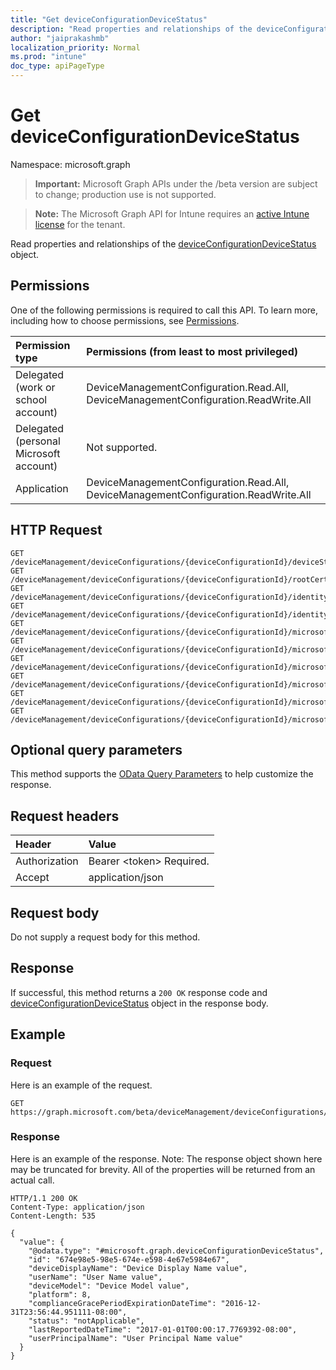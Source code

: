 ```yaml
---
title: "Get deviceConfigurationDeviceStatus"
description: "Read properties and relationships of the deviceConfigurationDeviceStatus object."
author: "jaiprakashmb"
localization_priority: Normal
ms.prod: "intune"
doc_type: apiPageType
---
```


# Get deviceConfigurationDeviceStatus

Namespace: microsoft.graph

> **Important:** Microsoft Graph APIs under the /beta version are subject to change; production use is not supported.

> **Note:** The Microsoft Graph API for Intune requires an [active Intune license](https://go.microsoft.com/fwlink/?linkid=839381) for the tenant.

Read properties and relationships of the [deviceConfigurationDeviceStatus](../resources/intune-deviceconfig-deviceconfigurationdevicestatus.md) object.

## Permissions
One of the following permissions is required to call this API. To learn more, including how to choose permissions, see [Permissions](/graph/permissions-reference).

<!-- { "blockType": "ignored"  } // Note: Removing this line will cause the permissions autogeneration tool to overwrite the table. -->
|Permission type|Permissions (from least to most privileged)|
|:---|:---|
|Delegated (work or school account)|DeviceManagementConfiguration.Read.All, DeviceManagementConfiguration.ReadWrite.All|
|Delegated (personal Microsoft account)|Not supported.|
|Application|DeviceManagementConfiguration.Read.All, DeviceManagementConfiguration.ReadWrite.All|

## HTTP Request
<!-- {
  "blockType": "ignored"
}
-->
``` http
GET /deviceManagement/deviceConfigurations/{deviceConfigurationId}/deviceStatuses/{deviceConfigurationDeviceStatusId}
GET /deviceManagement/deviceConfigurations/{deviceConfigurationId}/rootCertificate/deviceStatuses/{deviceConfigurationDeviceStatusId}
GET /deviceManagement/deviceConfigurations/{deviceConfigurationId}/identityCertificate/deviceStatuses/{deviceConfigurationDeviceStatusId}
GET /deviceManagement/deviceConfigurations/{deviceConfigurationId}/identityCertificate/rootCertificate/deviceStatuses/{deviceConfigurationDeviceStatusId}
GET /deviceManagement/deviceConfigurations/{deviceConfigurationId}/microsoft.graph.iosScepCertificateProfile/rootCertificate/deviceStatuses/{deviceConfigurationDeviceStatusId}
GET /deviceManagement/deviceConfigurations/{deviceConfigurationId}/microsoft.graph.windowsPhone81VpnConfiguration/identityCertificate/deviceStatuses/{deviceConfigurationDeviceStatusId}
GET /deviceManagement/deviceConfigurations/{deviceConfigurationId}/microsoft.graph.macOSWiredNetworkConfiguration/rootCertificateForServerValidation/deviceStatuses/{deviceConfigurationDeviceStatusId}
GET /deviceManagement/deviceConfigurations/{deviceConfigurationId}/microsoft.graph.macOSWiredNetworkConfiguration/identityCertificateForClientAuthentication/deviceStatuses/{deviceConfigurationDeviceStatusId}
GET /deviceManagement/deviceConfigurations/{deviceConfigurationId}/microsoft.graph.windowsWifiEnterpriseEAPConfiguration/identityCertificateForClientAuthentication/deviceStatuses/{deviceConfigurationDeviceStatusId}
GET /deviceManagement/deviceConfigurations/{deviceConfigurationId}/microsoft.graph.windowsWifiEnterpriseEAPConfiguration/rootCertificatesForServerValidation/{windows81TrustedRootCertificateId}/deviceStatuses/{deviceConfigurationDeviceStatusId}
```

## Optional query parameters
This method supports the [OData Query Parameters](/graph/query-parameters) to help customize the response.

## Request headers
|Header|Value|
|:---|:---|
|Authorization|Bearer &lt;token&gt; Required.|
|Accept|application/json|

## Request body
Do not supply a request body for this method.

## Response
If successful, this method returns a `200 OK` response code and [deviceConfigurationDeviceStatus](../resources/intune-deviceconfig-deviceconfigurationdevicestatus.md) object in the response body.

## Example

### Request
Here is an example of the request.
``` http
GET https://graph.microsoft.com/beta/deviceManagement/deviceConfigurations/{deviceConfigurationId}/deviceStatuses/{deviceConfigurationDeviceStatusId}
```

### Response
Here is an example of the response. Note: The response object shown here may be truncated for brevity. All of the properties will be returned from an actual call.
``` http
HTTP/1.1 200 OK
Content-Type: application/json
Content-Length: 535

{
  "value": {
    "@odata.type": "#microsoft.graph.deviceConfigurationDeviceStatus",
    "id": "674e98e5-98e5-674e-e598-4e67e5984e67",
    "deviceDisplayName": "Device Display Name value",
    "userName": "User Name value",
    "deviceModel": "Device Model value",
    "platform": 8,
    "complianceGracePeriodExpirationDateTime": "2016-12-31T23:56:44.951111-08:00",
    "status": "notApplicable",
    "lastReportedDateTime": "2017-01-01T00:00:17.7769392-08:00",
    "userPrincipalName": "User Principal Name value"
  }
}
```
